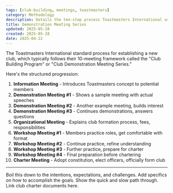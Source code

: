 ```yaml
---
tags: [club-building, meetings, toastmasters]
category: Methodology
description: Details the ten-step process Toastmasters International uses to establish a new club, including demonstration and workshop meetings that guide potential members from introduction to club chartering.
title: Demonstration Meeting Series
updated: 2025-05-28
created: 2025-05-28
date: 2025-04-22
---
```


The Toastmasters International standard process for establishing a new club, which typically follows their 10-meeting framework called the "Club Building Program" or "Club Demonstration Meeting Series."

Here's the structured progression:

1. **Information Meeting** - Introduces Toastmasters concept to potential members
2. **Demonstration Meeting #1** - Shows a sample meeting with actual speeches
3. **Demonstration Meeting #2** - Another example meeting, builds interest
4. **Demonstration Meeting #3** - Continues demonstrations, answers questions
5. **Organizational Meeting** - Explains club formation process, fees, responsibilities
6. **Workshop Meeting #1** - Members practice roles, get comfortable with format
7. **Workshop Meeting #2** - Continue practice, refine understanding
8. **Workshop Meeting #3** - Further practice, prepare for charter
9. **Workshop Meeting #4** - Final preparation before chartering
10. **Charter Meeting** - Adopt constitution, elect officers, officially form club

---

Boil this down to the intentions, expectations, and challenges. Add specifics on how to accomplish the goals. Show the quick and slow path through. Link club charter documents here.
